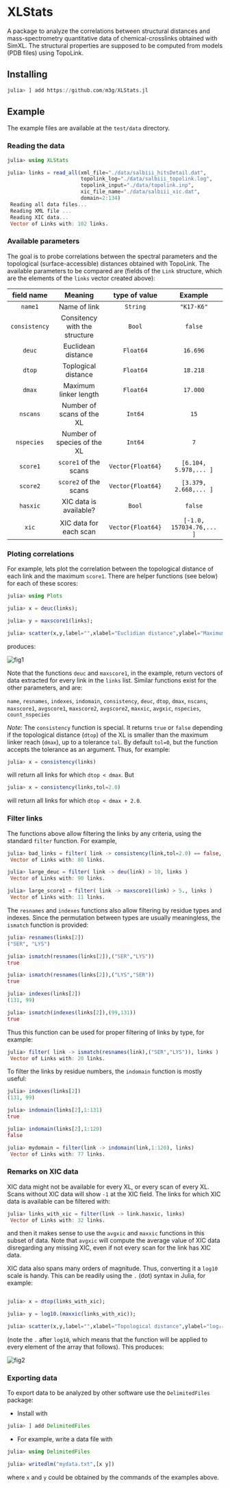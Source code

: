 # XLStats

A package to analyze the correlations between structural distances and mass-spectrometry quantitative data of chemical-crosslinks obtained with SimXL. The structural properties are supposed to be computed from models (PDB files) using TopoLink.

## Installing

```julia
julia> ] add https://github.com/m3g/XLStats.jl
```

## Example

The example files are available at the `test/data` directory. 

### Reading the data

```julia
julia> using XLStats

julia> links = read_all(xml_file="./data/salbiii_hitsDetail.dat",
                        topolink_log="./data/salbiii_topolink.log",
                        topolink_input="./data/topolink.inp",
                        xic_file_name="./data/salbiii_xic.dat",
                        domain=2:134)
 Reading all data files... 
 Reading XML file ... 
 Reading XIC data... 
 Vector of Links with: 102 links.
```

### Available parameters

The goal is to probe correlations between the spectral parameters and the topological (surface-accessible) distances obtained with TopoLink. The available parameters to be compared are (fields of the `Link` structure, which are the elements of the `links` vector created above):

| field name    | Meaning                       | type of value     | Example                   |
|:-------------:|:-----------------------------:|:-----------------:|:-------------------------:|
| `name1`       | Name of link                  | `String`          | `"K17-K6"`                |
| `consistency` | Consitency with the structure | `Bool`            | `false`                   |
| `deuc`        | Euclidean distance            | `Float64`         | `16.696`                  |
| `dtop`        | Toplogical distance           | `Float64`         | `18.218`                  |
| `dmax`        | Maximum linker length         | `Float64`         | `17.000`                  |
| `nscans`      | Number of scans of the XL     | `Int64`           | `15`                      |
| `nspecies`    | Number of species of the XL   | `Int64`           | `7`                       |
| `score1`      | `score1` of the scans         | `Vector{Float64}` | `[6.104, 5.978,... ]`     |
| `score2`      | `score2` of the scans         | `Vector{Float64}` | `[3.379, 2.668,... ]`     |
| `hasxic`      |  XIC data is available?       | `Bool`            | `false`                   |
| `xic`         | XIC data for each scan        | `Vector{Float64}` | `[-1.0, 157034.76,... ]`  |

### Ploting correlations

For example, lets plot the correlation between the topological distance of each link and the maximum `score1`. There are helper functions (see below) for each of these scores:

```julia
julia> using Plots

julia> x = deuc(links);

julia> y = maxscore1(links);

julia> scatter(x,y,label="",xlabel="Euclidian distance",ylabel="Maximum score1")

```
produces:

![fig1](./test/plots/score1_vs_deuc.png)

Note that the functions `deuc` and `maxscore1`, in the example, return vectors of data extracted for every link in the `links` list. Similar functions exist for the other parameters, and are:

`name`, `resnames`, `indexes`, `indomain`,
`consistency`, `deuc`, `dtop`, `dmax`, `nscans`,
`maxscore1`, `avgscore1`, `maxscore2`, `avgscore2`, `maxxic`, `avgxic`, `nspecies`, `count_nspecies`

*Note:* The `consistency` function is special. It returns `true` or `false` depending if the topological distance (`dtop`) of the XL is smaller than the maximum linker reach (`dmax`), up to a tolerance `tol`. By default `tol=0`, but the function accepts the tolerance as an argument. Thus, for example:  

```julia
julia> x = consistency(links)
```
will return all links for which `dtop < dmax`. But  
```julia
julia> x = consistency(links,tol=2.0)
```
will return all links for which `dtop < dmax + 2.0`.

### Filter links

The functions above allow filtering the links by any criteria, using the standard `filter` function. For example,

```julia
julia> bad_links = filter( link -> consistency(link,tol=2.0) == false, links )
 Vector of Links with: 80 links.

julia> large_deuc = filter( link -> deu(link) > 10, links )
 Vector of Links with: 90 links.

julia> large_score1 = filter( link -> maxscore1(link) > 5., links )
 Vector of Links with: 11 links.

```

The `resnames` and `indexes` functions also allow filtering by residue types and indexes. 
Since the permutation between types are usually meaningless, the `ismatch` function is provided:

```julia
julia> resnames(links[2])
("SER", "LYS")

julia> ismatch(resnames(links[2]),("SER","LYS"))
true

julia> ismatch(resnames(links[2]),("LYS","SER"))
true

julia> indexes(links[2])
(131, 99)

julia> ismatch(indexes(links[2]),(99,131))
true
```
Thus this function can be used for proper filtering of links by type, for example:

```julia
julia> filter( link -> ismatch(resnames(link),("SER","LYS")), links )
 Vector of Links with: 20 links.
```

To filter the links by residue numbers, the `indomain` function is mostly useful:
```julia
julia> indexes(links[2])
(131, 99)

julia> indomain(links[2],1:131)
true

julia> indomain(links[2],1:120)
false

julia> mydomain = filter(link -> indomain(link,1:120), links)
 Vector of Links with: 77 links.
```

### Remarks on XIC data

XIC data might not be available for every XL, or every scan of every XL. Scans without XIC data will show `-1` at the XIC field. The links for which XIC data is available can be filtered with:

```julia
julia> links_with_xic = filter(link -> link.hasxic, links)
 Vector of Links with: 32 links.

```

and then it makes sense to use the `avgxic` and `maxxic` functions in this subset of data. Note that `avgxic` will compute the average value of XIC data disregarding any missing XIC, even if not every scan for the link has XIC data. 

XIC data also spans many orders of magnitude. Thus, converting it a `log10` scale is handy. This can be readily using the `.` (dot) syntax in Julia, for example:

```julia

julia> x = dtop(links_with_xic);

julia> y = log10.(maxxic(links_with_xic));

julia> scatter(x,y,label="",xlabel="Topological distance",ylabel="log₁₀(maxxic)")

```

(note the `.` after `log10`, which means that the function will be applied to every element of the array that follows). 
This produces:

![fig2](./test/plots/logmxic_vs_top.png)

### Exporting data 

To export data to be analyzed by other software use the `DelimitedFiles` package:

- Install with
```julia
julia> ] add DelimitedFiles
```

- For example, write a data file with
```julia
julia> using DelimitedFiles

julia> writedlm("mydata.txt",[x y])
```

where `x` and `y` could be obtained by the commands of the examples above.

















